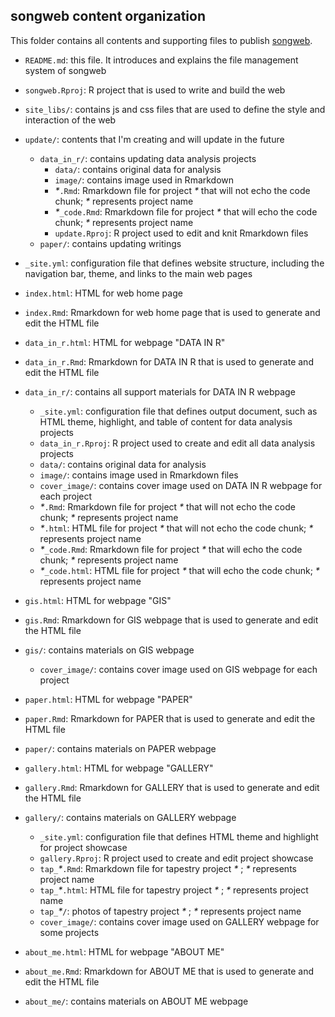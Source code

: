 
## songweb content organization

This folder contains all contents and supporting files to publish [songweb](https://shuhanstack.github.io/songweb/).

- `README.md`: this file. It introduces and explains the file management system of songweb
- `songweb.Rproj`: R project that is used to write and build the web
- `site_libs/`: contains js and css files that are used to define the style and interaction of the web
- `update/`: contents that I'm creating and will update in the future
  - `data_in_r/`: contains updating data analysis projects 
    - `data/`: contains original data for analysis
    - `image/`: contains image used in Rmarkdown
    - _*_`.Rmd`: Rmarkdown file for project _*_ that will not echo the code chunk; _*_ represents project name 
    - _*_`_code.Rmd`: Rmarkdown file for project _*_ that will echo the code chunk; _*_ represents project name 
    - `update.Rproj`: R project used to edit and knit Rmarkdown files
  - `paper/`: contains updating writings
- `_site.yml`: configuration file that defines website structure, including the navigation bar, theme, and links to the main web pages
- `index.html`: HTML for web home page
- `index.Rmd`: Rmarkdown for web home page that is used to generate and edit the HTML file
- `data_in_r.html`: HTML for webpage "DATA IN R" 
- `data_in_r.Rmd`: Rmarkdown for DATA IN R  that is used to generate and edit the HTML file
- `data_in_r/`: contains all support materials for DATA IN R webpage
  - `_site.yml`: configuration file that defines output document, such as HTML theme, highlight, and table of content for data analysis projects
  - `data_in_r.Rproj`: R project used to create and edit all data analysis projects
  - `data/`: contains original data for analysis
  - `image/`: contains image used in Rmarkdown files
  - `cover_image/`: contains cover image used on DATA IN R webpage for each project
  - _*_`.Rmd`: Rmarkdown file for project _*_ that will not echo the code chunk; _*_ represents project name 
  - _*_`.html`: HTML file for project _*_ that will not echo the code chunk; _*_ represents project name 
  - _*_`_code.Rmd`: Rmarkdown file for project _*_ that will echo the code chunk; _*_ represents project name 
  - _*_`_code.html`: HTML file for project _*_ that will echo the code chunk; _*_ represents project name 
- `gis.html`: HTML for webpage "GIS" 
- `gis.Rmd`: Rmarkdown for GIS webpage  that is used to generate and edit the HTML file
- `gis/`: contains materials on GIS webpage
  - `cover_image/`: contains cover image used on GIS webpage for each project

- `paper.html`: HTML for webpage "PAPER" 
- `paper.Rmd`: Rmarkdown for PAPER that is used to generate and edit the HTML file
- `paper/`: contains materials on PAPER webpage
- `gallery.html`: HTML for webpage "GALLERY" 
- `gallery.Rmd`: Rmarkdown for GALLERY that is used to generate and edit the HTML file
- `gallery/`: contains materials on GALLERY webpage
  - `_site.yml`: configuration file that defines HTML theme and highlight for project showcase
  - `gallery.Rproj`: R project used to create and edit project showcase
  - `tap_`_*_`.Rmd`: Rmarkdown file for tapestry project _*_ ; _*_ represents project name 
  - `tap_`_*_`.html`: HTML file for tapestry project _*_ ; _*_ represents project name 
  - `tap_`_*_`/`: photos of tapestry project  _*_ ; _*_ represents project name 
  - `cover_image/`: contains cover image used on GALLERY webpage for some projects
- `about_me.html`: HTML for webpage "ABOUT ME" 
- `about_me.Rmd`: Rmarkdown for ABOUT ME that is used to generate and edit the HTML file
- `about_me/`: contains materials on ABOUT ME webpage


















